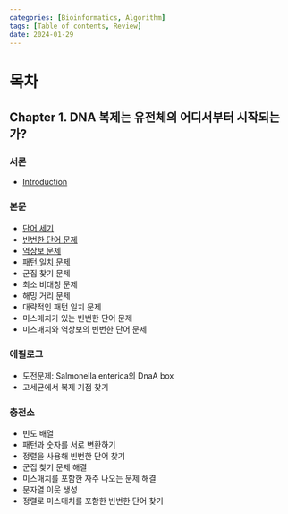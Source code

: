 ```yaml
---
categories: [Bioinformatics, Algorithm]
tags: [Table of contents, Review]
date: 2024-01-29
---
```

# 목차
## Chapter 1. DNA 복제는 유전체의 어디서부터 시작되는가?
### 서론
 - [Introduction](../Chapter-1.-Introduction)  

### 본문
 - [단어 세기](../1A-PatternCount)
 - [빈번한 단어 문제](../1B-FrequentWords)
 - [역상보 문제](../1C-ReverseComplement)
 - [패턴 일치 문제](../1D-PatternOccurrence)
 - 군집 찾기 문제
 - 최소 비대칭 문제
 - 해밍 거리 문제
 - 대략적인 패턴 일치 문제
 - 미스매치가 있는 빈번한 단어 문제
 - 미스매치와 역상보의 빈번한 단어 문제

### 에필로그
 - 도전문제: Salmonella enterica의 DnaA box
 - 고세균에서 복제 기점 찾기

### 충전소
 - 빈도 배열
 - 패턴과 숫자를 서로 변환하기
 - 정렬을 사용해 빈번한 단어 찾기
 - 군집 찾기 문제 해결
 - 미스매치를 포함한 자주 나오는 문제 해결
 - 문자열 이웃 생성
 - 정렬로 미스매치를 포함한 빈번한 단어 찾기